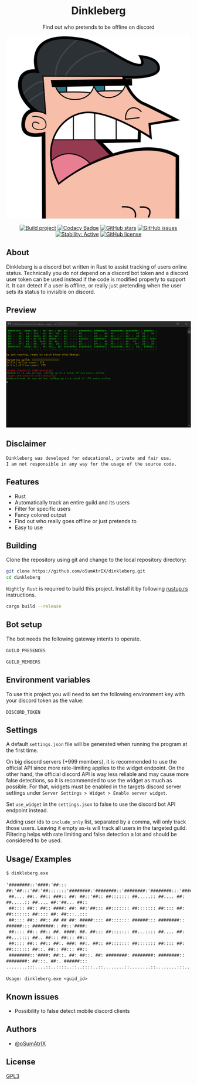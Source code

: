 <div align="center">

# Dinkleberg

Find out who pretends to be offline on discord

<img src="assets/icon.svg" alt="logo" width="500"/>

<br>
 
 [![Build project](https://github.com/oSumAtrIX/dinkleberg/actions/workflows/rust.yml/badge.svg)](https://github.com/oSumAtrIX/dinkleberg/actions/workflows/rust.yml)
 [![Codacy Badge](https://app.codacy.com/project/badge/Grade/28e7f3c932ad4f2d88bcb27f45668dab)](https://www.codacy.com/gh/oSumAtrIX/dinkleberg/dashboard?utm_source=github.com&amp;utm_medium=referral&amp;utm_content=oSumAtrIX/dinkleberg&amp;utm_campaign=Badge_Grade)
 [![GitHub stars](https://img.shields.io/github/stars/oSumAtrIX/dinkleberg)](https://github.com/oSumAtrIX/dinkleberg/stargazers)
 [![GitHub issues](https://img.shields.io/github/issues/oSumAtrIX/dinkleberg)](https://github.com/oSumAtrIX/dinkleberg/issues)
 [![Stability: Active](https://masterminds.github.io/stability/active.svg)](https://masterminds.github.io/stability/active.html)
 [![GitHub license](https://img.shields.io/github/license/oSumAtrIX/dinkleberg)](https://github.com/oSumAtrIX/dinkleberg/blob/main/LICENSE)
</div>

## About

Dinkleberg is a discord bot written in Rust to assist tracking of users online status.
Technically you do not depend on a discord bot token and a discord user token can be used instead if the code is modified properly to support it.
It can detect if a user is offline, or really just pretending when the user sets its status to invisible on discord.

## Preview

<img src="assets/preview.png" alt="preview image"/>

## Disclaimer

```text
Dinkleberg was developed for educational, private and fair use.
I am not responsible in any way for the usage of the source code.
```

## Features

-   Rust
-   Automatically track an entire guild and its users
-   Filter for specific users
-   Fancy colored output
-   Find out who really goes offline or just pretends to
-   Easy to use

## Building

Clone the repository using git and change to the local repository directory:

```bash
git clone https://github.com/oSumAtrIX/dinkleberg.git
cd dinkleberg
```

`Nightly Rust` is required to build this project. Install it by following [rustup.rs](https://rustup.rs) instructions.

```bash
cargo build --release
```

## Bot setup

The bot needs the following gateway intents to operate.

`GUILD_PRESENCES`

`GUILD_MEMBERS`

## Environment variables

To use this project you will need to set the following environment key with your discord token as the value:

`DISCORD_TOKEN`

## Settings

A default `settings.json` file will be generated when running the program at the first time.

On big discord servers (+999 members), it is recommended to use the official API since more rate-limiting applies to the widget endpoint. On the other hand, the official discord API is way less reliable and may cause more false detections, so it is recommended to use the widget as much as possible.
For that, widgets must be enabled in the targets discord server settings under `Server Settings > Widget > Enable server widget`.

Set `use_widget` in the `settings.json` to false to use the discord bot API endpoint instead.

Adding user ids to `include_only` list, separated by a comma, will only track those users. Leaving it empty as-is will track all users in the targeted guild. Filtering helps with rate limiting and false detection a lot and should be considered to be used.

## Usage/ Examples

```text
$ dinkleberg.exe

'########::'####:'##::: ##:'##:::'##:'##:::::::'########:'########::'########:'########:::'######:::
 ##.... ##:. ##:: ###:: ##: ##::'##:: ##::::::: ##.....:: ##.... ##: ##.....:: ##.... ##:'##... ##::
 ##:::: ##:: ##:: ####: ##: ##:'##::: ##::::::: ##::::::: ##:::: ##: ##::::::: ##:::: ##: ##:::..:::
 ##:::: ##:: ##:: ## ## ##: #####:::: ##::::::: ######::: ########:: ######::: ########:: ##::'####:
 ##:::: ##:: ##:: ##. ####: ##. ##::: ##::::::: ##...:::: ##.... ##: ##...:::: ##.. ##::: ##::: ##::
 ##:::: ##:: ##:: ##:. ###: ##:. ##:: ##::::::: ##::::::: ##:::: ##: ##::::::: ##::. ##:: ##::: ##::
 ########::'####: ##::. ##: ##::. ##: ########: ########: ########:: ########: ##:::. ##:. ######:::
........:::....::..::::..::..::::..::........::........::........:::........::..:::::..:::......::::

Usage: dinkleberg.exe <guid_id>
```

## Known issues

-   Possibility to false detect mobile discord clients

## Authors

-   [@oSumAtrIX](https://osumatrix.me/#github)

## License

[GPL3](https://choosealicense.com/licenses/agpl-3.0/)

